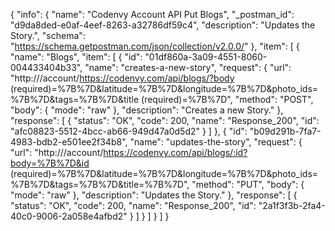 {
  "info": {
    "name": "Codenvy Account API Put Blogs",
    "_postman_id": "d9da8ded-e0af-4eef-8263-a32786df59c4",
    "description": "Updates the Story.",
    "schema": "https://schema.getpostman.com/json/collection/v2.0.0/"
  },
  "item": [
    {
      "name": "Blogs",
      "item": [
        {
          "id": "01df860a-3a09-4551-8060-004433404b33",
          "name": "creates-a-new-story",
          "request": {
            "url": "http:///account/https://codenvy.com/api/blogs/?body (required)=%7B%7D&latitude=%7B%7D&longitude=%7B%7D&photo_ids=%7B%7D&tags=%7B%7D&title (required)=%7B%7D",
            "method": "POST",
            "body": {
              "mode": "raw"
            },
            "description": "Creates a new Story."
          },
          "response": [
            {
              "status": "OK",
              "code": 200,
              "name": "Response_200",
              "id": "afc08823-5512-4bcc-ab66-949d47a0d5d2"
            }
          ]
        },
        {
          "id": "b09d291b-7fa7-4983-bdb2-e501ee2f34b8",
          "name": "updates-the-story",
          "request": {
            "url": "http:///account/https://codenvy.com/api/blogs/:id?body=%7B%7D&id (required)=%7B%7D&latitude=%7B%7D&longitude=%7B%7D&photo_ids=%7B%7D&tags=%7B%7D&title=%7B%7D",
            "method": "PUT",
            "body": {
              "mode": "raw"
            },
            "description": "Updates the Story."
          },
          "response": [
            {
              "status": "OK",
              "code": 200,
              "name": "Response_200",
              "id": "2a1f3f3b-2fa4-40c0-9006-2a058e4afbd2"
            }
          ]
        }
      ]
    }
  ]
}